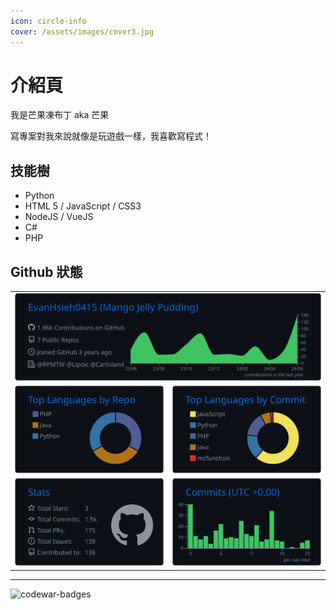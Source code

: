 ```yaml
---
icon: circle-info
cover: /assets/images/cover3.jpg
---
```


# 介紹頁

我是芒果凍布丁 aka 芒果  

寫專案對我來說就像是玩遊戲一樣，我喜歡寫程式！

## 技能樹

- <FontIcon icon="fa-brands fa-python"/> Python
- <FontIcon icon="fa-brands fa-html5"/> HTML 5 / <FontIcon icon="fa-brands fa-js"/> JavaScript / <FontIcon icon="fa-brands fa-css3-alt"/> CSS3
- <FontIcon icon="fa-brands fa-node-js"/> NodeJS / <FontIcon icon="fa-brands fa-vuejs"/> VueJS
- C#
- <FontIcon icon="fa-brands fa-php"/>PHP

## Github 狀態

<table>
  <tr>
    <td colspan="2">
      <img src="https://raw.githubusercontent.com/EvanHsieh0415/github-profile-summary-cards/master/profile-summary-card-output/github_dark/0-profile-details.svg">
    </td>
  </tr>
  <tr>
    <td>
      <img src="https://raw.githubusercontent.com/EvanHsieh0415/github-profile-summary-cards/master/profile-summary-card-output/github_dark/1-repos-per-language.svg">
    </td>
    <td>
      <img src="https://raw.githubusercontent.com/EvanHsieh0415/github-profile-summary-cards/master/profile-summary-card-output/github_dark/2-most-commit-language.svg">
    </td>
  </tr>
  <tr>
    <td>
      <img src="https://raw.githubusercontent.com/EvanHsieh0415/github-profile-summary-cards/master/profile-summary-card-output/github_dark/3-stats.svg">
    </td>
    <td>
      <img src="https://raw.githubusercontent.com/EvanHsieh0415/github-profile-summary-cards/master/profile-summary-card-output/github_dark/4-productive-time.svg">
    </td>
  </tr>
</table>


---

![codewar-badges](https://www.codewars.com/users/EvanHsieh0415/badges/large)